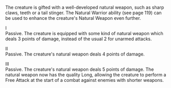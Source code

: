 The creature is gifted with a well-developed natural weapon, such as sharp claws, teeth or a tail stinger. The Natural Warrior ability (see page 119) can be used to enhance the creature's Natural Weapon even further.

I<br>Passive. The creature is equipped with some kind of natural weapon which deals 3 points of damage, instead of the usual 2 for unarmed attacks.

II<br>Passive. The creature's natural weapon deals 4 points of damage.

III<br>Passive. The creature's natural weapon deals 5 points of damage. The natural weapon now has the quality Long, allowing the creature to perform a Free Attack at the start of a combat against enemies with shorter weapons.